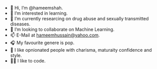 - 👋 Hi, I’m @hameemshah.
- 👀 I’m interested in learning.
- 🌱 I’m currently researcing on drug abuse and sexually transmitted diseases.
- 💞️ I’m looking to collaborate on Machine Learning.
- 📫 E-Mail at hameemhussain@yahoo.com.
- 🎧 My favourite genere is pop.
- 🫧 I like opnionated people with charisma, maturaity confidence and style.
- 👨‍💻 I like to code.
